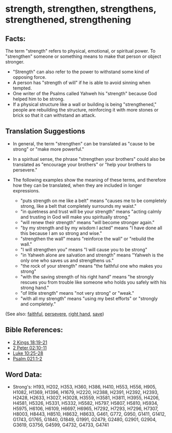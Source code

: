 # strength, strengthen, strengthens, strengthened, strengthening #

## Facts: ##

The term "strength" refers to physical, emotional, or spiritual power. To "strengthen" someone or something means to make that person or object stronger.

* "Strength" can also refer to the power to withstand some kind of opposing force.
* A person has "strength of will" if he is able to avoid sinning when tempted.
* One writer of the Psalms called Yahweh his "strength" because God helped him to be strong.
* If a physical structure like a wall or building is being "strengthened," people are rebuilding the structure, reinforcing it with more stones or brick so that it can withstand an attack.

## Translation Suggestions ##

* In general, the term "strengthen" can be translated as "cause to be strong" or "make more powerful."
* In a spiritual sense, the phrase "strengthen your brothers" could also be translated as "encourage your brothers" or "help your brothers to persevere."
* The following examples show the meaning of these terms, and therefore how they can be translated, when they are included in longer expressions.

  * "puts strength on me like a belt" means "causes me to be completely strong, like a belt that completely surrounds my waist."
  * "in quietness and trust will be your strength" means "acting calmly and trusting in God will make you spiritually strong."
  * "will renew their strength" means "will become stronger again."
  * "by my strength and by my wisdom I acted" means "I have done all this because I am so strong and wise."
  * "strengthen the wall" means "reinforce the wall" or "rebuild the wall."
  * "I will strengthen you" means "I will cause you to be strong"
  * "in Yahweh alone are salvation and strength" means "Yahweh is the only one who saves us and strengthens us."
  * "the rock of your strength" means "the faithful one who makes you strong"
  * "with the saving strength of his right hand" means "he strongly rescues you from trouble like someone who holds you safely with his strong hand."
  * "of little strength" means "not very strong" or "weak."
  * "with all my strength" means "using my best efforts" or "strongly and completely."

(See also: [faithful](../kt/faithful.md), [persevere](../other/perseverance.md), [right hand](../kt/righthand.md), [save](../kt/save.md))

## Bible References: ##

* [2 Kings 18:19-21](rc://en/tn/help/2ki/18/19)
* [2 Peter 02:10-11](rc://en/tn/help/2pe/02/10)
* [Luke 10:25-28](rc://en/tn/help/luk/10/25)
* [Psalm 021:1-2](rc://en/tn/help/psa/021/001)

## Word Data: ##

* Strong's: H193, H202, H353, H360, H386, H410, H553, H556, H905, H1082, H1369, H1396, H1679, H2220, H2388, H2391, H2392, H2393, H2428, H2633, H3027, H3028, H3559, H3581, H3811, H3955, H4206, H4581, H5326, H5331, H5332, H5582, H5797, H5807, H5810, H5934, H5975, H6106, H6109, H6697, H6965, H7292, H7293, H7296, H7307, H8003, H8443, H8510, H8632, H8633, G461, G772, G950, G1411, G1412, G1743, G1765, G1840, G1849, G1991, G2479, G2480, G2901, G2904, G3619, G3756, G4599, G4732, G4733, G4741
